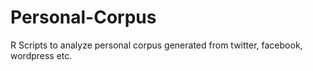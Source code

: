 Personal-Corpus
===============

R Scripts to analyze personal corpus generated from twitter, facebook, wordpress etc. 
